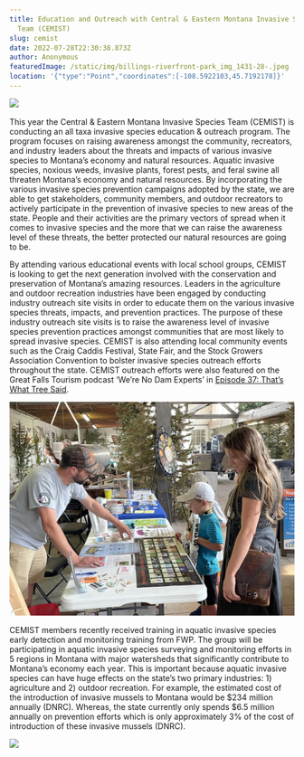 ```yaml
---
title: Education and Outreach with Central & Eastern Montana Invasive Species
  Team (CEMIST)
slug: cemist
date: 2022-07-28T22:30:38.873Z
author: Anonymous
featuredImage: /static/img/billings-riverfront-park_img_1431-28-.jpeg
location: '{"type":"Point","coordinates":[-108.5922103,45.7192178]}'
---
```

![](/static/img/billings-riverfront-park_img_1431-28-.jpeg)

This year the Central & Eastern Montana Invasive Species Team (CEMIST) is conducting an all taxa invasive species education & outreach program. The program focuses on raising awareness amongst the community, recreators, and industry leaders about the threats and impacts of various invasive species to Montana’s economy and natural resources. Aquatic invasive species, noxious weeds, invasive plants, forest pests, and feral swine all threaten Montana’s economy and natural resources. By incorporating the various invasive species prevention campaigns adopted by the state, we are able to get stakeholders, community members, and outdoor recreators to actively participate in the prevention of invasive species to new areas of the state. People and their activities are the primary vectors of spread when it comes to invasive species and the more that we can raise the awareness level of these threats, the better protected our natural resources are going to be.

By attending various educational events with local school groups, CEMIST is looking to get the next generation involved with the conservation and preservation of Montana’s amazing resources. Leaders in the agriculture and outdoor recreation industries have been engaged by conducting industry outreach site visits in order to educate them on the various invasive species threats, impacts, and prevention practices. The purpose of these industry outreach site visits is to raise the awareness level of invasive species prevention practices amongst communities that are most likely to spread invasive species. CEMIST is also attending local community events such as the Craig Caddis Festival, State Fair, and the Stock Growers Association Convention to bolster invasive species outreach efforts throughout the state. CEMIST outreach efforts were also featured on the Great Falls Tourism podcast ‘We’re No Dam Experts’ in [Episode 37: That’s What Tree Said](https://podcasts.google.com/feed/aHR0cDovL3dlcmVub2RhbWV4cGVydHMubGlic3luLmNvbS9yc3M/episode/YTRhMzMwZDMtZmEwZi00MTcyLTkxMTAtMjhiYjI0ZWI5MDZh?hl=en&ved=2ahUKEwjjrJGkrdzyAhU6EDQIHdRTD9kQjrkEegQIBxAI&ep=6).

![](/static/img/gf-fair-08062021-1-.jpeg)

CEMIST members recently received training in aquatic invasive species early detection and monitoring training from FWP. The group will be participating in aquatic invasive species surveying and monitoring efforts in 5 regions in Montana with major watersheds that significantly contribute to Montana’s economy each year. This is important because aquatic invasive species can have huge effects on the state’s two primary industries: 1) agriculture and 2) outdoor recreation. For example, the estimated cost of the introduction of invasive mussels to Montana would be $234 million annually (DNRC). Whereas, the state currently only spends $6.5 million annually on prevention efforts which is only approximately 3% of the cost of introduction of these invasive mussels (DNRC).

![](/static/img/gf-fair-08062021-10-.jpeg)